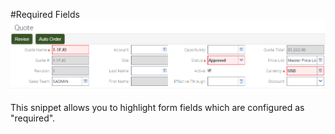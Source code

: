 #Required Fields
![](required-fields-outcome.png)

This snippet allows you to highlight form fields which are configured as "required".

